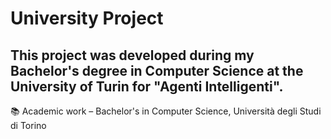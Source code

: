 # University Project

This project was developed during my Bachelor's degree in Computer Science at the **University of Turin** for "Agenti Intelligenti". 
---
📚 Academic work – Bachelor's in Computer Science, Università degli Studi di Torino
